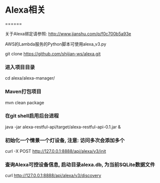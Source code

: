 # Alexa相关
======

关于Alexa绑定请参照: http://www.jianshu.com/p/f0c700b5a93e

AWS的Lambda服务的Python脚本可使用alexa_v3.py

git clone https://github.com/shijian-ws/alexa.git
### 进入项目目录
cd alexa/alexa-manager/
### Maven打包项目
mvn clean package
### 在git shell启用后台进程
java -jar alexa-restful-api/target/alexa-restful-api-0.1.jar &
### 初始化一个情景一个灯设备, 注意: 访问多次会添加多个
curl -X POST http://127.0.0.1:8888/api/alexa/v3/init
### 查询Alexa可控设备信息, 启动目录alexa.db, 为当前SQLite数据文件
curl http://127.0.0.1:8888/api/alexa/v3/discovery
